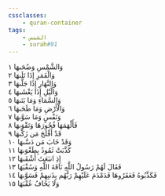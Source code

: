```yaml
---
cssclasses:
    - quran-container
tags:
    - الشمس
    - surah#91
---
```


وَالشَّمْسِ وَضُحَىهَا  ١<br>
وَالْقَمَرِ إِذَا تَلَىهَا  ٢<br>
وَالنَّهَارِ إِذَا جَلَّىهَا  ٣<br>
وَالَّيْلِ إِذَا يَغْشَىهَا  ٤<br>
وَالسَّمَاءِ وَمَا بَنَىهَا  ٥<br>
وَالْأَرْضِ وَمَا طَحَىهَا  ٦<br>
وَنَفْسٍ وَمَا سَوَّىهَا  ٧<br>
فَأَلْهَمَهَا فُجُورَهَا وَتَقْوَىهَا  ٨<br>
قَدْ أَفْلَحَ مَن زَكَّىهَا  ٩<br>
وَقَدْ خَابَ مَن دَسَّىهَا  ١۰<br>
كَذَّبَتْ ثَمُودُ بِطَغْوَىهَا  ١١<br>
إِذِ انبَعَثَ أَشْقَىهَا  ١٢<br>
فَقَالَ لَهُمْ رَسُولُ اللَّهِ نَاقَةَ اللَّهِ وَسُقْيَهَا  ١٣<br>
فَكَذَّبُوهُ فَعَقَرُوهَا فَدَمْدَمَ عَلَيْهِمْ رَبُّهُم بِذَنبِهِمْ فَسَوَّىهَا  ١٤<br>
وَلَا يَخَافُ عُقْبَهَا  ١٥<br>
